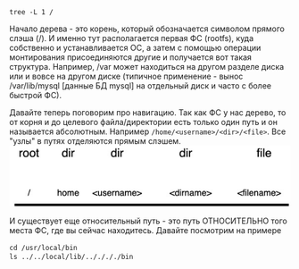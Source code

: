 ```
tree -L 1 /
```
Начало дерева - это корень, который обозначается символом прямого слэша (/). И именно тут располагается первая ФС (rootfs), куда собственно и устанавливается ОС, а затем с помощью операции монтирования присоединяются другие и получается вот такая структура. Например, /var может находиться на другом разделе диска или и вовсе на другом диске (типичное применение - вынос /var/lib/mysql [данные БД mysql] на отдельный диск и часто с более быстрой ФС). 

Давайте теперь поговорим про навигацию. Так как ФС у нас дерево, то от корня и до целевого файла/директории есть только один путь и он называется абсолютным. Например ```/home/<username>/<dir>/<file>```.
Все "узлы" в путях отделяются прямым слэшем. 
![](abs_path.jpg)

И существует еще относительный путь - это путь ОТНОСИТЕЛЬНО того места ФС, где вы сейчас находитесь. Давайте посмотрим на примере
```
cd /usr/local/bin
ls ../../local/lib/.././././bin
```
